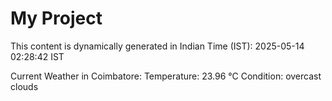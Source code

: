 # My Project

This content is dynamically generated in Indian Time (IST): 2025-05-14 02:28:42 IST


Current Weather in Coimbatore:
Temperature: 23.96 °C
Condition: overcast clouds

